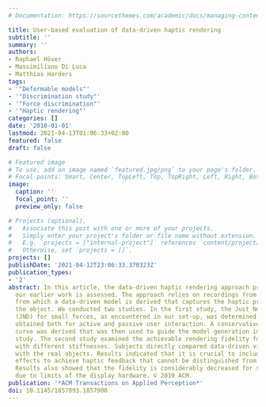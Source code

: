 ```yaml
---
# Documentation: https://sourcethemes.com/academic/docs/managing-content/

title: User-based evaluation of data-driven haptic rendering
subtitle: ''
summary: ''
authors:
- Raphael Höver
- Massimiliano Di Luca
- Matthias Harders
tags:
- '"Deformable models"'
- '"Discrimination study"'
- '"Force discrimination"'
- '"Haptic rendering"'
categories: []
date: '2010-01-01'
lastmod: 2021-04-13T01:06:33+02:00
featured: false
draft: false

# Featured image
# To use, add an image named `featured.jpg/png` to your page's folder.
# Focal points: Smart, Center, TopLeft, Top, TopRight, Left, Right, BottomLeft, Bottom, BottomRight.
image:
  caption: ''
  focal_point: ''
  preview_only: false

# Projects (optional).
#   Associate this post with one or more of your projects.
#   Simply enter your project's folder or file name without extension.
#   E.g. `projects = ["internal-project"]` references `content/project/deep-learning/index.md`.
#   Otherwise, set `projects = []`.
projects: []
publishDate: '2021-04-12T23:06:33.370323Z'
publication_types:
- '2'
abstract: In this article, the data-driven haptic rendering approach presented in
  our earlier work is assessed. The approach relies on recordings from real objects
  from which a data-driven model is derived that captures the haptic properties of
  the object. We conducted two studies. In the first study, the Just Noticeable Difference
  (JND) for small forces, as encountered in our set-up, was determined. JNDs were
  obtained both for active and passive user interaction. A conservative threshold
  curve was derived that was then used to guide the model generation in the second
  study. The second study examined the achievable rendering fidelity for two objects
  with different stiffnesses. Subjects directly compared data-driven virtual feedback
  with the real objects. Results indicated that it is crucial to include dynamic material
  effects to achieve haptic feedback that cannot be distinguished from real objects.
  Results also showed that the fidelity is considerably decreased for stiffer objects
  due to limits of the display hardware. © 2010 ACM.
publication: '*ACM Transactions on Applied Perception*'
doi: 10.1145/1857893.1857900
---
```

